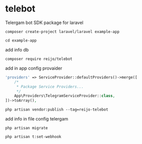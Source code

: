 # telebot
Telergam bot SDK package for laravel

```
composer create-project laravel/laravel example-app
```
```
cd example-app
```
add info db 
```
composer require reijo/telebot
```
add in app config provaider 

```php
'providers' => ServiceProvider::defaultProviders()->merge([
    /*
     * Package Service Providers...
     */
    App\Providers\TelegramServiceProvider::class,
])->toArray(),
```
    
```
php artisan vendor:publish --tag=reijo-telebot
```
add info in file config telergam
```
php artisan migrate
```
```
php artisan t:set-webhook
```
